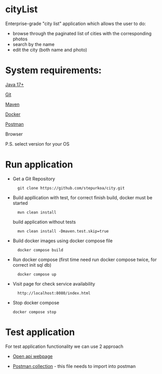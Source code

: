 # cityList

Enterprise-grade "city list" application which allows the user to do:
- browse through the paginated list of cities with the corresponding photos
- search by the name
- edit the city (both name and photo)

# System requirements:
[Java 17+](https://www.oracle.com/java/technologies/javase/jdk17-archive-downloads.html)

[Git](https://git-scm.com/downloads)

[Maven](https://maven.apache.org/download.cgi)

[Docker](https://www.docker.com/products/docker-desktop/)

[Postman](https://www.postman.com/downloads/)

Browser

P.S. select version for your OS

# Run application

- Get a Git Repository
      
        git clone https://github.com/stepurkoa/city.git

- Build appllication with test, for correct finish build, docker must be started

        mvn clean install  
 
     build application without tests
  
        mvn clean install -Dmaven.test.skip=true

- Build docker images using docker compose file

        docker compose build

- Run docker compose (first time need run docker compose twice, for correct init sql db)

        docker compose up

- Visit page for check service availability

        http://localhost:8080/index.html

- Stop docker compose 

      docker compose stop


# Test application
For test application functionality we can use 2 approach
 - [Open api webpage](http://localhost:8080/swagger-ui.html)

 - [Postman collection](CityList.postman_collection.json) - this file needs to import into postman
